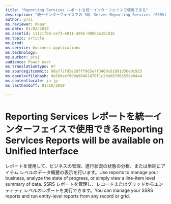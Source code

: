 ```yaml
---
title: "Reporting Services レポートを統一インターフェイスで使用できる"
description: "統一インターフェイスでの SQL Server Reporting Services (SSRS) レポートの管理と実行"
author: prsi
ms.reviewer: mkaur
ms.date: 01/02/2019
ms.assetid: 111c1f60-ce73-e811-a96b-000d3a18c83b
ms.topic: article
ms.prod: 
ms.service: business-applications
ms.technology: 
ms.author: prsi
audience: Power user
ms.translationtype: HT
ms.sourcegitcommit: 9da772fd5e2dfff965e7f3469c61691d36e0c925
ms.openlocfilehash: de5b9eef00da90462470f1c2de687d65558e04a4
ms.contentlocale: ja-jp
ms.lasthandoff: 01/18/2019

---
```

# <a name="reporting-services-reports-will-be-available-on-unified-interface"></a><span data-ttu-id="f5fb1-103">Reporting Services レポートを統一インターフェイスで使用できる</span><span class="sxs-lookup"><span data-stu-id="f5fb1-103">Reporting Services Reports will be available on Unified Interface</span></span>




<span data-ttu-id="f5fb1-104">レポートを使用して、ビジネスの管理、進行状況の状態の分析、または単純にアイテム レベルのデータ概要の表示を行います。</span><span class="sxs-lookup"><span data-stu-id="f5fb1-104">Use reports to manage your business, analyze the state of progress, or simply view a line-item level summary of data.</span></span> <span data-ttu-id="f5fb1-105">SSRS レポートを管理し、レコードまたはグリッドからエンティティ レベルのレポートを実行できます。</span><span class="sxs-lookup"><span data-stu-id="f5fb1-105">You can manage your SSRS reports and run entity-level reports from any record or grid.</span></span>

